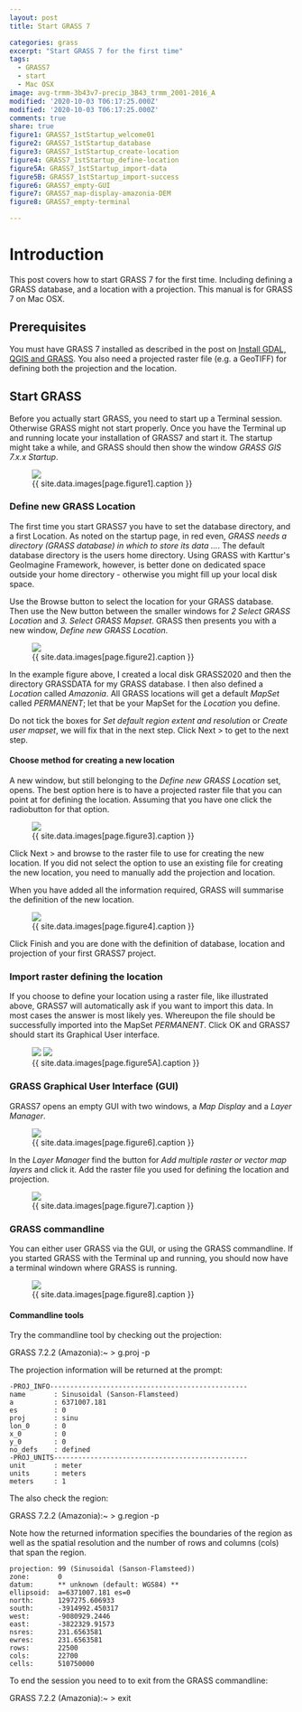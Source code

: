 ```yaml
---
layout: post
title: Start GRASS 7

categories: grass
excerpt: "Start GRASS 7 for the first time"
tags:
  - GRASS7
  - start
  - Mac OSX
image: avg-trmm-3b43v7-precip_3B43_trmm_2001-2016_A
modified: '2020-10-03 T06:17:25.000Z'
modified: '2020-10-03 T06:17:25.000Z'
comments: true
share: true
figure1: GRASS7_1stStartup_welcome01
figure2: GRASS7_1stStartup_database
figure3: GRASS7_1stStartup_create-location
figure4: GRASS7_1stStartup_define-location
figure5A: GRASS7_1stStartup_import-data
figure5B: GRASS7_1stStartup_import-success
figure6: GRASS7_empty-GUI
figure7: GRASS7_map-display-amazonia-DEM
figure8: GRASS7_empty-terminal

---
```

<script src="https://karttur.github.io/common/assets/js/karttur/togglediv.js"></script>
# Introduction

This post covers how to start GRASS 7 for the first time. Including defining a GRASS database, and a location with a projection. This manual is for GRASS 7 on Mac OSX.

## Prerequisites

You must have GRASS 7 installed as described in the post on [Install GDAL, QGIS and GRASS](https://karttur.github.io/setup-ide/setup-ide/install-gis/#grass). You also need a projected raster file (e.g. a GeoTIFF) for defining both the projection and the location.

## Start GRASS

Before you actually start GRASS, you need to start up a <span class='app'>Terminal</span> session. Otherwise GRASS might not start properly. Once you have the <span class='app'>Terminal</span> up and running locate your installation of GRASS7 and start it. The startup might take a while, and GRASS should then show the window _GRASS GIS 7.x.x Startup_.

<figure>
<img src="{{ site.commonurl }}/images/{{ site.data.images[page.figure1].file }}">
<figcaption> {{ site.data.images[page.figure1].caption }} </figcaption>
</figure>

### Define new GRASS Location

The first time you start GRASS7 you have to set the database directory, and a first Location. As noted on the startup page, in red even, _GRASS needs a directory (GRASS database) in which to store its data ..._. The default database directory is the users home directory. Using GRASS with Karttur's GeoImagine Framework, however, is better done on dedicated space outside your home directory - otherwise you might fill up your local disk space.

Use the <span class='button'>Browse</span> button to select the location for your GRASS database. Then use the <span class='button'>New</span> button between the smaller windows for _2 Select GRASS Location_ and _3. Select GRASS Mapset_. GRASS then presents you with a new window, _Define new GRASS Location_.

<figure>
<img src="{{ site.commonurl }}/images/{{ site.data.images[page.figure2].file }}">
<figcaption> {{ site.data.images[page.figure2].caption }} </figcaption>
</figure>

In the example figure above, I created a local disk <span class='file'>GRASS2020</span> and then the directory <span class='file'>GRASSDATA</span> for my GRASS database. I then also defined a _Location_ called _Amazonia_. All GRASS locations will get a default _MapSet_ called _PERMANENT_; let that be your MapSet for the _Location_ you define.

Do not tick the boxes for _Set default region extent and resolution_ or _Create user mapset_, we will fix that in the next step. Click <span class='button'>Next ></span> to get to the next step.

#### Choose method for creating a new location

A new window, but still belonging to the _Define new GRASS Location_ set, opens. The best option here is to have a projected raster file that you can point at for defining the location. Assuming that you have one click the radiobutton for that option.

<figure>
<img src="{{ site.commonurl }}/images/{{ site.data.images[page.figure3].file }}">
<figcaption> {{ site.data.images[page.figure3].caption }} </figcaption>
</figure>

Click <span class='button'>Next ></span> and browse to the raster file to use for creating the new location. If you did not select the option to use an existing file for creating the new location, you need to manually add the projection and location.

When you have added all the information required, GRASS will summarise the definition of the new location.

<figure>
<img src="{{ site.commonurl }}/images/{{ site.data.images[page.figure4].file }}">
<figcaption> {{ site.data.images[page.figure4].caption }} </figcaption>
</figure>

Click <span class='button'>Finish</span> and you are done with the definition of database, location and projection of your first GRASS7 project.

### Import raster defining the location

If you choose to define your location using a raster file, like illustrated above, GRASS7 will automatically ask if you want to import this data. In most cases the answer is most likely <span class='button'>yes</span>. Whereupon the file should be successfully imported into the MapSet _PERMANENT_. Click <span class='button'>OK</span> and GRASS7 should start its Graphical User interface.

<figure class='half'>
<img src="{{ site.commonurl }}/images/{{ site.data.images[page.figure5A].file }}">
<img src="{{ site.commonurl }}/images/{{ site.data.images[page.figure5B].file }}">
<figcaption> {{ site.data.images[page.figure5A].caption }} </figcaption>
</figure>

### GRASS Graphical User Interface (GUI)

GRASS7 opens an empty GUI with two windows, a _Map Display_ and a _Layer Manager_.

<figure>
<img src="{{ site.commonurl }}/images/{{ site.data.images[page.figure6].file }}">
<figcaption> {{ site.data.images[page.figure6].caption }} </figcaption>
</figure>

In the _Layer Manager_ find the button for _Add multiple raster or vector map layers_ and click it. Add the raster file you used for defining the location and projection.

<figure>
<img src="{{ site.commonurl }}/images/{{ site.data.images[page.figure7].file }}">
<figcaption> {{ site.data.images[page.figure7].caption }} </figcaption>
</figure>

### GRASS commandline

You can either user GRASS via the GUI, or using the GRASS commandline. If you started GRASS with the <span class='app'>Terminal</span> up and running, you should now have a terminal windown where GRASS is running.

<figure>
<img src="{{ site.commonurl }}/images/{{ site.data.images[page.figure8].file }}">
<figcaption> {{ site.data.images[page.figure8].caption }} </figcaption>
</figure>

#### Commandline tools

Try the commandline tool by checking out the projection:

<span class='terminal'>GRASS 7.2.2 (Amazonia):~ > g.proj -p</span>

The projection information will be returned at the prompt:

```
-PROJ_INFO-------------------------------------------------
name       : Sinusoidal (Sanson-Flamsteed)
a          : 6371007.181
es         : 0
proj       : sinu
lon_0      : 0
x_0        : 0
y_0        : 0
no_defs    : defined
-PROJ_UNITS------------------------------------------------
unit       : meter
units      : meters
meters     : 1
```

The also check the region:

<span class='terminal'>GRASS 7.2.2 (Amazonia):~ > g.region -p</span>

Note how the returned information specifies the boundaries of the region as well as the spatial resolution and the number of rows and columns (cols) that span the region.

```
projection: 99 (Sinusoidal (Sanson-Flamsteed))
zone:       0
datum:      ** unknown (default: WGS84) **
ellipsoid:  a=6371007.181 es=0
north:      1297275.606933
south:      -3914992.450317
west:       -9080929.2446
east:       -3822329.91573
nsres:      231.6563581
ewres:      231.6563581
rows:       22500
cols:       22700
cells:      510750000
```

To end the session you need to to exit from the GRASS commandline:

<span class='terminal'>GRASS 7.2.2 (Amazonia):~ > exit</span>
